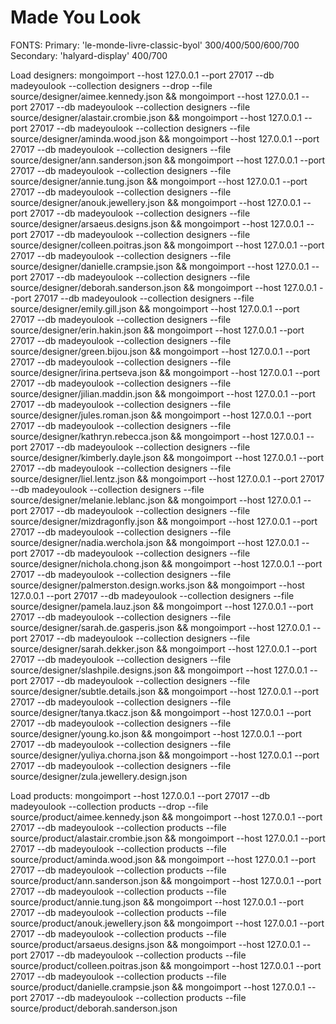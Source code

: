 # Made You Look

FONTS: 
Primary: 'le-monde-livre-classic-byol' 300/400/500/600/700
Secondary: 'halyard-display' 400/700

Load designers:
mongoimport --host 127.0.0.1 --port 27017 --db madeyoulook --collection designers --drop --file source/designer/aimee.kennedy.json &&
mongoimport --host 127.0.0.1 --port 27017 --db madeyoulook --collection designers --file source/designer/alastair.crombie.json &&
mongoimport --host 127.0.0.1 --port 27017 --db madeyoulook --collection designers --file source/designer/aminda.wood.json &&
mongoimport --host 127.0.0.1 --port 27017 --db madeyoulook --collection designers --file source/designer/ann.sanderson.json &&
mongoimport --host 127.0.0.1 --port 27017 --db madeyoulook --collection designers --file source/designer/annie.tung.json &&
mongoimport --host 127.0.0.1 --port 27017 --db madeyoulook --collection designers --file source/designer/anouk.jewellery.json &&
mongoimport --host 127.0.0.1 --port 27017 --db madeyoulook --collection designers --file source/designer/arsaeus.designs.json &&
mongoimport --host 127.0.0.1 --port 27017 --db madeyoulook --collection designers --file source/designer/colleen.poitras.json &&
mongoimport --host 127.0.0.1 --port 27017 --db madeyoulook --collection designers --file source/designer/danielle.crampsie.json &&
mongoimport --host 127.0.0.1 --port 27017 --db madeyoulook --collection designers --file source/designer/deborah.sanderson.json &&
mongoimport --host 127.0.0.1 --port 27017 --db madeyoulook --collection designers --file source/designer/emily.gill.json &&
mongoimport --host 127.0.0.1 --port 27017 --db madeyoulook --collection designers --file source/designer/erin.hakin.json &&
mongoimport --host 127.0.0.1 --port 27017 --db madeyoulook --collection designers --file source/designer/green.bijou.json &&
mongoimport --host 127.0.0.1 --port 27017 --db madeyoulook --collection designers --file source/designer/irina.pertseva.json &&
mongoimport --host 127.0.0.1 --port 27017 --db madeyoulook --collection designers --file source/designer/jilian.maddin.json &&
mongoimport --host 127.0.0.1 --port 27017 --db madeyoulook --collection designers --file source/designer/jules.roman.json &&
mongoimport --host 127.0.0.1 --port 27017 --db madeyoulook --collection designers --file source/designer/kathryn.rebecca.json &&
mongoimport --host 127.0.0.1 --port 27017 --db madeyoulook --collection designers --file source/designer/kimberly.dayle.json &&
mongoimport --host 127.0.0.1 --port 27017 --db madeyoulook --collection designers --file source/designer/liel.lentz.json &&
mongoimport --host 127.0.0.1 --port 27017 --db madeyoulook --collection designers --file source/designer/melanie.leblanc.json &&
mongoimport --host 127.0.0.1 --port 27017 --db madeyoulook --collection designers --file source/designer/mizdragonfly.json &&
mongoimport --host 127.0.0.1 --port 27017 --db madeyoulook --collection designers --file source/designer/nadia.werchola.json &&
mongoimport --host 127.0.0.1 --port 27017 --db madeyoulook --collection designers --file source/designer/nichola.chong.json &&
mongoimport --host 127.0.0.1 --port 27017 --db madeyoulook --collection designers --file source/designer/palmerston.design.works.json &&
mongoimport --host 127.0.0.1 --port 27017 --db madeyoulook --collection designers --file source/designer/pamela.lauz.json &&
mongoimport --host 127.0.0.1 --port 27017 --db madeyoulook --collection designers --file source/designer/sarah.de.gasperis.json &&
mongoimport --host 127.0.0.1 --port 27017 --db madeyoulook --collection designers --file source/designer/sarah.dekker.json &&
mongoimport --host 127.0.0.1 --port 27017 --db madeyoulook --collection designers --file source/designer/slashpile.designs.json &&
mongoimport --host 127.0.0.1 --port 27017 --db madeyoulook --collection designers --file source/designer/subtle.details.json &&
mongoimport --host 127.0.0.1 --port 27017 --db madeyoulook --collection designers --file source/designer/tanya.tkacz.json &&
mongoimport --host 127.0.0.1 --port 27017 --db madeyoulook --collection designers --file source/designer/young.ko.json &&
mongoimport --host 127.0.0.1 --port 27017 --db madeyoulook --collection designers --file source/designer/yuliya.chorna.json &&
mongoimport --host 127.0.0.1 --port 27017 --db madeyoulook --collection designers --file source/designer/zula.jewellery.design.json

Load products:
mongoimport --host 127.0.0.1 --port 27017 --db madeyoulook --collection products --drop --file source/product/aimee.kennedy.json &&
mongoimport --host 127.0.0.1 --port 27017 --db madeyoulook --collection products --file source/product/alastair.crombie.json &&
mongoimport --host 127.0.0.1 --port 27017 --db madeyoulook --collection products --file source/product/aminda.wood.json &&
mongoimport --host 127.0.0.1 --port 27017 --db madeyoulook --collection products --file source/product/ann.sanderson.json &&
mongoimport --host 127.0.0.1 --port 27017 --db madeyoulook --collection products --file source/product/annie.tung.json &&
mongoimport --host 127.0.0.1 --port 27017 --db madeyoulook --collection products --file source/product/anouk.jewellery.json &&
mongoimport --host 127.0.0.1 --port 27017 --db madeyoulook --collection products --file source/product/arsaeus.designs.json &&
mongoimport --host 127.0.0.1 --port 27017 --db madeyoulook --collection products --file source/product/colleen.poitras.json &&
mongoimport --host 127.0.0.1 --port 27017 --db madeyoulook --collection products --file source/product/danielle.crampsie.json &&
mongoimport --host 127.0.0.1 --port 27017 --db madeyoulook --collection products --file source/product/deborah.sanderson.json